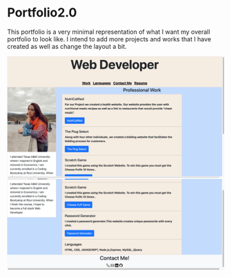 # Portfolio2.0

This portfolio is a very minimal representation of what I want my overall portfolio to look like. I intend to add more projects and works that I have created as well as change the layout a bit. 

![screenshot1](Assets/screenshot1.png)
![screenshot1](Assets/screenshot2.png)

